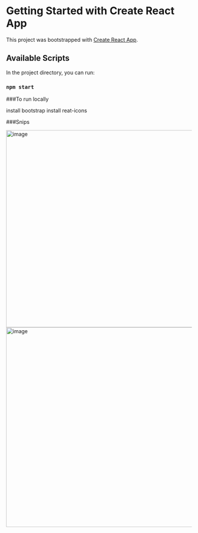# Getting Started with Create React App

This project was bootstrapped with [Create React App](https://github.com/facebook/create-react-app).

## Available Scripts

In the project directory, you can run:

### `npm start`

###To run locally

install bootstrap
install reat-icons

###Snips



<img width="535" alt="image" src="https://github.com/vinaymanchanda/vinaymanchanda-vinay/assets/37260996/2bd9a308-da60-448e-9df5-597dab96b83f">


<img width="542" alt="image" src="https://github.com/vinaymanchanda/vinaymanchanda-vinay/assets/37260996/dfb25ccc-4cc4-49db-b12b-19295d8914bf">



